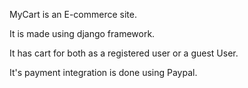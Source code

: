 MyCart is an E-commerce site.

It is made using django framework.

It has cart for both as a registered user or a guest User.

It's payment integration is done using Paypal.
